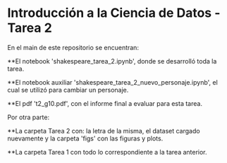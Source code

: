 # Introducción a la Ciencia de Datos - Tarea 2


En el main de este repositorio se encuentran:

**El notebook 'shakespeare_tarea_2.ipynb', donde se desarrolló toda la tarea.

**El notebook auxiliar 'shakespeare_tarea_2_nuevo_personaje.ipynb', el cual se utilizó para cambiar un personaje.

**El pdf 't2_g10.pdf', con el informe final a evaluar para esta tarea.





Por otra parte:

**La carpeta Tarea 2 con: la letra de la misma, el dataset cargado nuevamente y la carpeta 'figs' con las figuras y plots.

**La carpeta Tarea 1 con todo lo correspondiente a la tarea anterior. 
